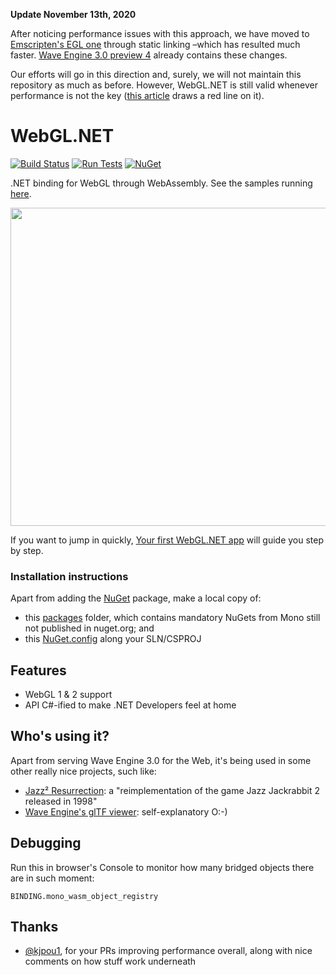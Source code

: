 **Update November 13th, 2020**

After noticing performance issues with this approach, we have moved to [Emscripten's EGL one](https://emscripten.org/docs/porting/multimedia_and_graphics/EGL-Support-in-Emscripten.html) through static linking –which has resulted much faster. [Wave Engine 3.0 preview 4](https://geeks.ms/waveengineteam/2020/08/28/wave-engine-3-0-preview-4/) already contains these changes.

Our efforts will go in this direction and, surely, we will not maintain this repository as much as before. However, WebGL.NET is still valid whenever performance is not the key ([this article](https://marcoscobena.com/?i=wave-engine-web-performance) draws a red line on it).

# WebGL.NET

[![Build Status](https://dev.azure.com/waveengineteam/Wave.Engine/_apis/build/status/WaveEngine.WebGL.NET?branchName=master)](https://dev.azure.com/waveengineteam/Wave.Engine/_build/latest?definitionId=42&branchName=master)
[![Run Tests](https://img.shields.io/badge/tests-run%20now-orange.svg)](https://webgldotnet.surge.sh/tests)
[![NuGet](https://img.shields.io/nuget/v/WebGLDotNET.svg?label=NuGet)](https://www.nuget.org/packages/WebGLDotNET)

.NET binding for WebGL through WebAssembly. See the samples running [here](https://webgldotnet.surge.sh).

<img src="LoadGLTFSample.gif" width="509" />

If you want to jump in quickly, [Your first WebGL.NET app](https://geeks.ms/xamarinteam/2019/08/28/your-first-webgldotnet-app/) will guide you step by step.

### Installation instructions

Apart from adding the [NuGet](https://www.nuget.org/packages/WebGLDotNET) package, make a local copy of:
- this [packages](https://github.com/WaveEngine/WebGL.NET/tree/master/src/packages) folder, which contains mandatory NuGets from Mono still not published in nuget.org; and
- this [NuGet.config](https://github.com/WaveEngine/WebGL.NET/blob/master/src/NuGet.config) along your SLN/CSPROJ

## Features

- WebGL 1 & 2 support
- API C#-ified to make .NET Developers feel at home

## Who's using it?

Apart from serving Wave Engine 3.0 for the Web, it's being used in some other really nice projects, such like:
- [Jazz² Resurrection](http://deat.tk/jazz2/wasm/): a "reimplementation of the game Jazz Jackrabbit 2 released in 1998"
- [Wave Engine's glTF viewer](http://gltf.waveengine.net): self-explanatory O:-)

## Debugging

Run this in browser's Console to monitor how many bridged objects there are in such moment:

```
BINDING.mono_wasm_object_registry
```

## Thanks

- [@kjpou1](https://github.com/kjpou1), for your PRs improving performance overall, along with nice comments on how stuff work underneath
